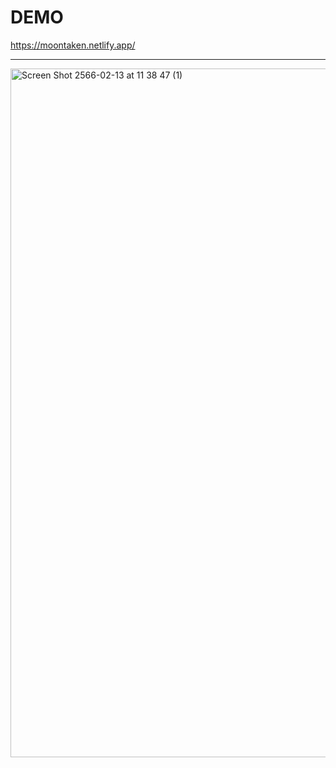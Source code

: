 # DEMO 
https://moontaken.netlify.app/
<br/><hr/>
<img width="1102" alt="Screen Shot 2566-02-13 at 11 38 47 (1)" src="https://user-images.githubusercontent.com/116298646/226842947-5903d2b3-1329-47b4-b562-a5a14925083b.png">
